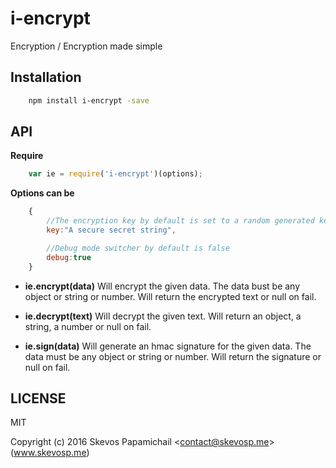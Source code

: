 # i-encrypt

Encryption / Encryption made simple

## Installation

```bash
	npm install i-encrypt -save
```

## API 

**Require**
```js
	var ie = require('i-encrypt')(options);
```

**Options can be**
```js
	{
		//The encryption key by default is set to a random generated key
		key:"A secure secret string", 

		//Debug mode switcher by default is false
		debug:true
	}
```

* **ie.encrypt(data)** Will encrypt the given data. The data bust be any object or string or number. 
Will return the encrypted text or null on fail. 

* **ie.decrypt(text)** Will decrypt the given text. Will return an object, a string, a number or null on fail.

* **ie.sign(data)** Will generate an hmac signature for the given data. The data must be any object or string or number.
Will return the signature or null on fail.

## LICENSE 
MIT

Copyright (c) 2016 Skevos Papamichail &lt;contact@skevosp.me&gt; (www.skevosp.me) 
